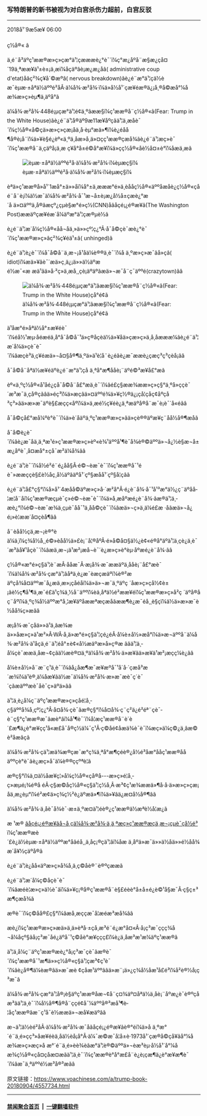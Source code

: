### 写特朗普的新书被视为对白宫杀伤力超前，白宫反驳
------------------------

<div class="published">
 <span class="date" title="ä¸­å½æ¶é´">
  <time datetime="2018-09-05T06:00:08+08:00">
   2018å¹´9æ5æ¥ 06:00
  </time>
 </span>
</div>
<br/>
<div class="wsw">
 <span class="dateline">
  ç½å®« â
 </span>
 <p>
  ä¸é¨å³äºç¹ææ®æ»ç»çæ°ä¹¦çæææè¿°è¯´ï¼ç°æ¿åºå¨æ§æ¿çå¤´19ä¸ªææ¥ä¹±è±¡ä¸æ­ï¼åçäºâè¡æ¿æ¿åâ( administrative coup d'etat)åâç²¾ç¥å´©æºâ( nervous breakdown)ãè¿é¨æ°ä¹¦çä½èæ¯èµæ·±åªä½äººé²åÂ·ä¼å¾·æ²å¾·ï¼ä»å½å¹´çæ¥éæ®ä¿¡å¸®å©æå°¼åæ¾æ»ç»èµ¶ä¸äºå°ã
 </p>
 <p>
  ä¼å¾·æ²å¾·448é¡µçæ°ä¹¦é¢ä¸ºãææ§ï¼ç¹ææ®å¨ç½å®«ã(Fear: Trump in the White House)ãè¿é¨ä¹¦å®äº9æ11æ¥åºçãä¹¦ä¸­æåè¯´ï¼ç½å®«å©çä»æ»ç»çæ¡å­ä¸å·èµ°æä»¶ï¼è¿éåå¶å®è¡å¨ï¼ä»¥è§é¿èº«ä¸ºä¸åæ»å¸ä»¤çç¹ææ®çæå¾ãè¿é¨ä¹¦æç»è¯´ï¼ç¹ææ®å¨ä¸çäºå¡ä¸æ ç¥å°å±é©å°æ­¥ï¼ä»çç½å®«åè½å¤±è°ï¼åæä¸æ­ã
  <br/>
 </p>
 <div class="wsw__embed wsw__embed--small">
  <figure class="media-image js-media-expand">
   <div class="img-wrap">
    <div class="thumb">
     <img alt="èµæ·±åªä½äººé²å·ä¼å¾·æ²å¾·ï¼èµæç§ï¼" src="https://gdb.voanews.com/9D9D7AE9-F2C4-48F7-B80C-52A32EA81AF4_w250_r0_s.jpg"/>
    </div>
    <span class="ico ico-fullscreen ico--media-expand ico--rounded">
    </span>
   </div>
   <figcaption>
    <span class="caption">
     èµæ·±åªä½äººé²å·ä¼å¾·æ²å¾·ï¼èµæç§ï¼
    </span>
   </figcaption>
  </figure>
 </div>
 <p>
  èªä»ç¹ææ®å»å¹´1æå°±ä»»åï¼å°±ä¸æ­ææ°é»ä¸èååç½å®«äººåæåè¿ç½å®«çåé¨å¨è¡ï¼ä½æ¯ä¼å¾·æ²å¾·å¯¹æ¬å±è¡æ¿å½å±çæè¿°æ´å ä»¤äººä¸å®ãæçº¿çµè§æ°é»ç½(CNN)åãåçé¡¿é®æ¥ã(The Washington Post)ææäºçæ¥éæ´å¼äºæ°ä¹¦çæ®µè½ã
 </p>
 <p>
  è¿é¨ä¹¦æ´å¼ç½å®«åå¬åä¸»ä»»çº¦ç¿°Â·å¯å©çè¯æè¿°è¯´ï¼ç¹ææ®æ»ç»âç²¾ç¥éä¹±â( unhinged)ã
 </p>
 <p>
  è¿é¨ä¹¦è¿è¯´ï¼å¯å©å¨ä¸æ¬¡å¹åä¼è®®ä¸è¯´ï¼å ä¸ºæ»ç»æ¯âå»çâ( idiot)ï¼æä»¥âè¯´æä»ç¸ä¿¡ä»»ä½äºæé½æ¯«æ æä¹ãä»å·²ç»ä¸æå¸¸çè¡äºäºãæä»¬æ¯å¨ç¯äººé(crazytown)ãâ
 </p>
 <div class="wsw__embed wsw__embed--small">
  <figure class="media-image js-media-expand">
   <div class="img-wrap">
    <div class="thumb">
     <img alt="ä¼å¾·æ²å¾·448é¡µçæ°ä¹¦ãææ§ï¼ç¹ææ®å¨ç½å®«ã(Fear: Trump in the White House)çå°é¢ã" src="https://gdb.voanews.com/9B9B988F-B39A-4350-B25C-4856C123A186_w250_r0_s.jpg"/>
    </div>
    <span class="ico ico-fullscreen ico--media-expand ico--rounded">
    </span>
   </div>
   <figcaption>
    <span class="caption">
     ä¼å¾·æ²å¾·448é¡µçæ°ä¹¦ãææ§ï¼ç¹ææ®å¨ç½å®«ã(Fear: Trump in the White House)çå°é¢ã
    </span>
   </figcaption>
  </figure>
 </div>
 <p>
  ä¹åæ°é»åªä½å°±æ¥éè¯´ï¼éå½¹æµ·åéæéä¸å°å¯å©å¯¹ä»ç®åçèä½ä»¥åä»çæ»ç»ä¸å¸åæææ¼ãè¿é¨ä¹¦æ´å¼ä»çè¯è¯´ï¼âæçè³ä¸ç¥éæä»¬å¤§å®¶ä¸ºä»ä¹è¦å¨è¿éãè¿æ¯ææè¿çæç³ç³çèå¡ãâ
 </p>
 <p>
  å¯å©å¨åªä½æ¥éäºè¿é¨æ°ä¹¦çå ä¸ªå°æ¶ååè¡¨äºé©³æ¥å£°æã
 </p>
 <p>
  èº«ä¸ºç½å®«å¹åé¿çå¯å©å¨å£°æä¸­è¯´ï¼âé£ç§ææ¾ææ»ç»ç§°ä¸ºå»ççè¯´æ³æ¯ä¸çå®çãâä»éç³ï¼ä»æçâä»¤äººé¾ä»¥ç½®ä¿¡çå¦çåç¢åºçå³ç³»ãä»æ»æ¯äºè§£æçç«åºï¼ä»ä¸æé½ç¥éè¿ä¸ªæäºå®å¨æ¯è¡è¯´å«éãâ
 </p>
 <p>
  å¯å©çå£°æå¼ºè°è¯´ï¼ä»è´åäºä¸ºç¹ææ®æ»ç»ãä»çè®®äºæ¥ç¨åå½å®¶æåã
 </p>
 <p>
  å¯å©è¿è¯´ï¼âè¿æ¯åä¸ä¸ªæ¹é»ç¹ææ®æ»ç»èº«è¾¹äººå¹¶è¯å¾è®©äººä»¬å¿½è§æ¬å±æ¿åºè¯¸å¤æå°±çå¯æ²ä¼å¾ãâ
 </p>
 <p>
  è¿é¨ä¹¦è¯´ï¼å½é²é¨é¿åå§Â·é©¬èæ¯è¯´ï¼ç¹ææ®å¯¹éè¯»ææççè§£è½åç¸å½äºâäºå¹´çº§æå­å¹´çº§å­¦çâã
 </p>
 <p>
  è¿é¨ä¹¦å£°ç§°ï¼å»å¹´4æåå©äºæ»ç»å·´æ²å°Â·é¿è¨å¾·å¯¹å¹³æ°ä½¿ç¨äºåå­¦æ­¦å¨åï¼ç¹ææ®æçµè¯ç»é©¬èæ¯è¯´ï¼ä»å¸æåºæé¿è¨å¾·ãæ®ä¹¦ä¸­æè¿°ï¼é©¬èæ¯æ¾ä¸çµè¯åå¯¹ä¸åå©çè¯´ï¼âæä»¬ç»ä¸ä¼é£æ ·åãæä»¬å¿é¡»è¦ææ´å¤çèå¶ãâ
 </p>
 <p>
  å¨èåå½çä¸æ¬¡è®°èä¼ä¸ï¼ç¾å½å¸¸é©»èåå½ä»£è¡¨å¦®åºÂ·é»å©å¤§ä½¿è¢«é®å°äºä¹¦ä¸­çè¿ä¸è¯´æ³ãå¥¹åç­è¯´ï¼âæä¸æ¬¡ä¹æ²¡æå¬è¯´è¿æ»ç»è°èµ·åºæé¿è¨å¾·ãâ
 </p>
 <p>
  ç½å®«æ°é»ç§ä¹¦è¨æÂ·ååæ¯Â·æ¡å¾·æ¯ææäºä¸ååè¡¨å£°æè¯´ï¼ä¼å¾·æ²å¾·çæ°ä¹¦âåªä¸è¿æ¯èæçæäºï¼è®²æäºçå¾å¤äººæ¯å¿æä¸æ»¡çåéåï¼ä»ä»¬æ¯ä¸ºäºç ´åæ»ç»çå½¢è±¡ãè½ç¶å¹¶ä¸æ¯é£ä¹ç¾ä¸½å¨äººï¼èä¸åªä½é²ææ¥éï¼ç¹ææ®æ»ç»å²ç ´äºå®åç¨åºï¼ä¸ºç¾å½äººæ°å¸¦æ¥äºåææªæçæåãææ¶è¿æ¯éå¸¸è§çï¼ä½ä»æ»æ¯è½åå¾ç»æãâ
 </p>
 <div class="clear">
 </div>
 <div class="wsw__embed">
  <div class="infgraphicsAttach">
   <script type="text/javascript">
   </script>
   <div class="snippetLoading twitterSnippet">
   </div>
   <script type="text/javascript">
   </script>
  </div>
 </div>
 <p>
  æ¡å¾·æ¯çåä»»ä¹ä¸ãæ¾æä»»åæ»ç»ä¹æ²»Â·WÂ·å¸ä»æ°é»ç§ä¹¦çé¿éÂ·å¼è±å½»æå°ï¼ä»æ¬äººå¨ä¼å¾·æ²å¾·ä¹åçä¸é¨ä¹¦éå°±è¢«å½æäºæ»å»ç®æ ãâä¹¦ä¸­å¼çè¯ææä¸åæ¬¢çãä½æè®¤ä¸ºä¼å¾·æ²å¾·ä»æ¥ãä»æ¥ä¹æ²¡æçç¼è¿ãâ
 </p>
 <p>
  å¼è±å½»å¨æ¨ç¹ä¸è¯´ï¼âå¿åæ¶æ¯æ¥æºå¯¹å´å·´çæå³æ´æ¾ï¼ä¹è®¸ä¼åæ¥ãä½æ¯ä¼å¾·æ²å¾·æ»æ¯æè¯ç´è¯´çãæäººæè¯åè¯ç»äºä»ãâ
 </p>
 <p>
  ä¹¦ä¸­è¿å¼ç¨äºç¹ææ®æ»ç»çåé¦å¸­ç§äººå¾å¸çº¦ç¿°Â·å¤å¾·çè¯ãæ®ç§°ï¼å¤å¾·ç¨ç²ä¿é²éª¨çè¯­è¨ç§°ç¹ææ®æ¯âæè°âï¼å¹¶è¯´ï¼å¦æç¹ææ®å¨è´è´£æ¶ä¿è°æ¥çç¹å«æ£å¯å®ç½ä¼¯ç¹Â·ç©åé¢åæä¾è¯è¯ï¼æç»ä¼ç©¿ä¸âæ©è²åæâçã
 </p>
 <p>
  ä¼å¾·æ²å¾·çä¹¦æä¾æ®çæ¯æ°ç¾ä¸ªå°æ¶çéè®¿å½é³åæ°ååç¹ææ®ååäººçè°è¯ãè¿æç»å¯ä¼è®®ççºªè¦ã
 </p>
 <p>
  æ®ç§°ï¼ä¸¤ä½åæ¥ç¦»å¼ç½å®«çå®å---æ»ç»é¦å¸­ç»æµé¡¾é®å éÂ·ç§æ©åç½å®«ç§ä¹¦ç½å¸Â·æ³¢ç¹æ¾ææä»¶å·å·ä»æ»ç»çæ¡å­ä¸æ¿èµ°ï¼é²æ­¢ä»ç­¾ç½²è¿äºæä»¶ï¼ä»¥âä¿æ¤å½å®¶âã
 </p>
 <p>
  ä¼å¾·æ²å¾·ä¸åè¯å¾è¯·æ±ä¸ºæ­¤ä¹¦éè®¿ç¹ææ®ä½æªè½å¦æ¿ã
 </p>
 <p>
  æ ¹æ®
  <a class="wsw__a" href="https://www.washingtonpost.com/politics/2018/09/04/transcript-phone-call-between-president-trump-journalist-bob-woodward" target="_blank">
   ãåçé¡¿é®æ¥ãå¬å¸çä¼å¾·æ²å¾·ä¸ä¸ªæç»ç¹ææ®æçä¸æ¬¡çµè¯çå½é³
  </a>
  ï¼ç¹ææ®æè´£è¿ä½èµæ·±åªä½äººæ°åâéå¸¸ä¸åç¡®çä¹¦âï¼åæ ä¸åºä»æ¯ä»»ä½åä»»é½åå¾æ´å¥½çäºå®ã
 </p>
 <p>
  è¿é¨ä¹¦è¿åå«äºæ»ç»å¾å¸ä¸ç©åè®¨è®ºçææã
 </p>
 <p>
  è¿é¨ä¹¦æ´å¼ç©åçè¯è¯´ï¼âæéè¦æ»ç»ä½è¯âï¼ä»¥ç¡®å®ç¹ææ®å¨è§£éèè°å±å±é¿è©¹å§æ¯Â·ç§ç±³æ¶çæå¾ã
 </p>
 <p>
  æ®è¯´ï¼ç©åå®£ç§°ï¼âæå¸æççæ¯å¦æéæ³æå¾âã
 </p>
 <p>
  æè¿ï¼ç¹ææ®æ»ç»æä»ä¸ä»èªå·±çå¸æ³é¨é¿æ°å¤«Â·å¡ç³æ¯ççç¾å¬å¼åçº§ãå¡ç³æ¯åé¿äºå¯¹ç©åè°æ¥ççç£ï¼è¿ä¸åæ³æ¹æ¼äºç¹ææ®ã
 </p>
 <p>
  ä¹¦ä¸­å¼ç¨äºç¹ææ®æè¿°å¡ç³æ¯çè¯ãæ®è¯´ï¼ç¹ææ®å¯¹æ¶ä»»ç½å®«ç§ä¹¦çæ³¢ç¹è¯´ï¼âè¿å®¶ä¼èæ®ãä»æ¯æè ¢çåæ¹äººãâä»æ¨¡ä»¿ç¾å½åæ¹å£é³ï¼å²è®½å¡ç³æ¯ã
 </p>
 <p>
  ä¼å¾·æ²å¾·çæ°ä¹¦å®¡è§äºç¹ææ®åæ¬¢å¨ç¤¾äº¤åªä½ä¸åè¡¨åºæ¿è¯è®ºçåæ³ãä¹¦ä¸­è¯´ï¼å½å®¶å®å¨ççé¢å¯¼äººå®³æå¹¶è­¦åç¹ææ®âæ¨ç¹å¯è½ææä»¬æå¥æäºâã
 </p>
 <p>
  æ¬ä¹¦ä½èé²åÂ·ä¼å¾·æ²å¾·æ¯åãåçé¡¿é®æ¥ãè®°èï¼ä»å ä¸ºæ°´é¨ä¸é»çç³»åæ¥éèä¸åä½èå¡å°Â·ä¼¯æ©æ¯å¦å±è·1973å¹´çæ®å©ç­å¥ãå°¼åæ¾æ»ç»æç»å æ°´é¨ä¸é»èè¾èãæ°ä¹¦è®©äººä»¬èæ³èµ·å½å¹´å°¼åæ¾ç½å®«çå¤çåæ¤æãä¹¦ä¸­è¯´ï¼ç¹ææ®è°å°æ­£å¨è¿è¡çæ¶ä¿è°æ¥æ¶è¯´ï¼âæ¯ä¸ªäººé½æ³å®³æãâ
 </p>
</div>

原文链接：https://www.voachinese.com/a/trump-book-20180904/4557734.html


------------------------
#### [禁闻聚合首页](https://github.com/gfw-breaker/banned-news/blob/master/README.md) &nbsp;|&nbsp;  [一键翻墙软件](https://github.com/gfw-breaker/nogfw/blob/master/README.md)